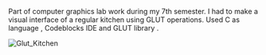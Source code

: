 Part of computer graphics lab work during my 7th semester. I had to make a visual interface of a regular kitchen using GLUT operations. 
Used C as language , Codeblocks IDE and GLUT library . 

![Glut_Kitchen](https://github.com/user-attachments/assets/a0fc9f85-5077-4bcf-8d59-a388d515c523)

